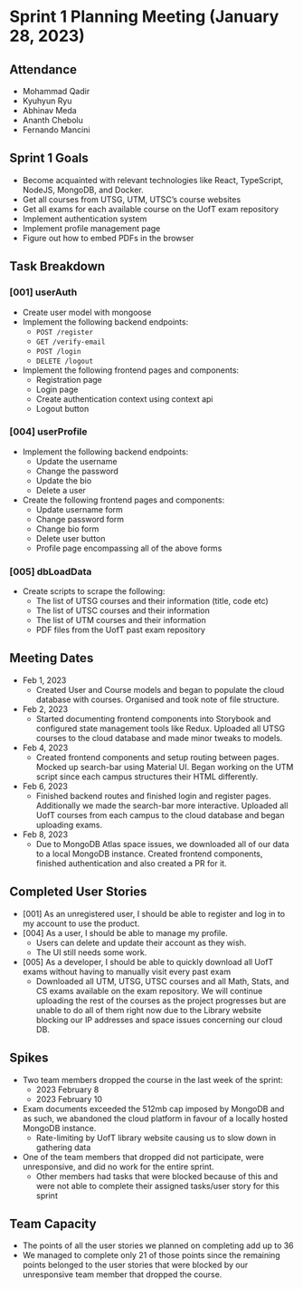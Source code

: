 # Sprint 1 Planning Meeting (January 28, 2023)

## Attendance
* Mohammad Qadir 
* Kyuhyun Ryu 
* Abhinav Meda 
* Ananth Chebolu 
* Fernando Mancini

## Sprint 1 Goals

* Become acquainted with relevant technologies like React, TypeScript, NodeJS, MongoDB, and Docker. 
* Get all courses from UTSG, UTM, UTSC’s course websites 
* Get all exams for each available course on the UofT exam repository 
* Implement authentication system 
* Implement profile management page 
* Figure out how to embed PDFs in the browser

## Task Breakdown
### [001] userAuth
* Create user model with mongoose 
* Implement the following backend endpoints:
  * `POST /register`
  * `GET /verify-email` 
  * `POST /login` 
  * `DELETE /logout`
* Implement the following frontend pages and components:
  * Registration page 
  * Login page 
  * Create authentication context using context api 
  * Logout button

### [004] userProfile
  * Implement the following backend endpoints:
    * Update the username
    * Change the password 
    * Update the bio 
    * Delete a user 
  * Create the following frontend pages and components:
    * Update username form 
    * Change password form 
    * Change bio form 
    * Delete user button 
    * Profile page encompassing all of the above forms

### [005] dbLoadData
* Create scripts to scrape the following:
  * The list of UTSG courses and their information (title, code etc)
  * The list of UTSC courses and their information 
  * The list of UTM courses and their information 
  * PDF files from the UofT past exam repository

## Meeting Dates
* Feb 1, 2023 
  * Created User and Course models and began to populate the cloud database with courses. Organised and took note of file structure.
* Feb 2, 2023 
  * Started documenting frontend components into Storybook and configured state management tools like Redux. Uploaded all UTSG courses to the cloud database and made minor tweaks to models.
* Feb 4, 2023 
  * Created frontend components and setup routing between pages. Mocked up search-bar using Material UI. Began working on the UTM script since each campus structures their HTML differently.
* Feb 6, 2023 
  * Finished backend routes and finished login and register pages. Additionally we made the search-bar more interactive. Uploaded all UofT courses from each campus to the cloud database and began uploading exams.
* Feb 8, 2023 
  * Due to MongoDB Atlas space issues, we downloaded all of our data to a local MongoDB instance. Created frontend components, finished authentication and also created a PR for it.

## Completed User Stories

* [001] As an unregistered user, I should be able to register and log in to my account to use the product.
* [004] As a user, I should be able to manage my profile. 
  * Users can delete and update their account as they wish. 
  * The UI still needs some work.
* [005] As a developer, I should be able to quickly download all UofT exams without having to manually visit every past exam
  * Downloaded all UTM, UTSG, UTSC courses and all Math, Stats, and CS exams available on the exam repository. We will 
  continue uploading the rest of the courses as the project progresses but are unable to do all of them right now due to the Library website blocking our IP addresses and space issues concerning our cloud DB. 

## Spikes
* Two team members dropped the course in the last week of the sprint:
  * 2023 February 8 
  * 2023 February 10
* Exam documents exceeded the 512mb cap imposed by MongoDB and as such, we abandoned the cloud platform in favour of a locally hosted MongoDB instance.
  * Rate-limiting by UofT library website causing us to slow down in gathering data
* One of the team members that dropped did not participate, were unresponsive, and did no work for the entire sprint.
  * Other members had tasks that were blocked because of this and were not able to complete their assigned tasks/user story for this sprint

## Team Capacity
* The points of all the user stories we planned on completing add up to 36
* We managed to complete only 21 of those points since the remaining points belonged to the user stories that were blocked by
our unresponsive team member that dropped the course.

